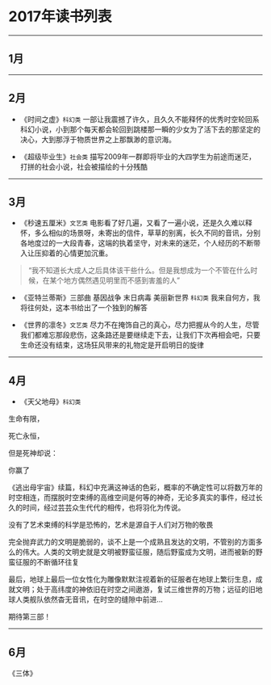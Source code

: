 # 2017年读书列表
---

## 1月

---

## 2月

- 《时间之虚》`科幻类` 一部让我震撼了许久，且久久不能释怀的优秀时空轮回系科幻小说，小到那个每天都会轮回到跳楼那一瞬的少女为了活下去的那坚定的决心，大到那浮于物质世界之上那飘渺的意识海。

- 《超级毕业生》`社会类` 描写2009年一群即将毕业的大四学生为前途而迷茫，打拼的社会小说，社会被描绘的十分残酷

---

## 3月

- 《秒速五厘米》`文艺类` 电影看了好几遍，又看了一遍小说，还是久久难以释怀，多么相似的场景呀，未寄出的信件，草草的别离，长久不同的音讯，分别各地度过的一大段青春，这端的执着坚守，对未来的迷茫，个人经历的不断带入让压抑着的心情更加沉重。

> “我不知道长大成人之后具体该干些什么。但是我想成为一个不管在什么时候，在某个地方偶然遇见明里而不感到害羞的人”

- 《亚特兰蒂斯》三部曲 基因战争 末日病毒 美丽新世界 `科幻类` 我来自何方，我将往何处，这本书给出了一个独到的解答

- 《世界的凛冬》`文艺类`  尽力不在掩饰自己的真心，尽力把握从今的人生，尽管我们都难忘那段悲伤，这条路还是要继续走下去，让我们下次再相会吧，只要生命还没有结束，这场狂风带来的礼物定是开启明日的旋律

---

## 4月

- 《天父地母》`科幻类`

生命有限，

死亡永恒，

但是死神却说：

你赢了

《逃出母宇宙》续篇，科幻中充满这神话的色彩，概率的不确定性可以将数万年的时空相连，而摆脱时空束缚的高维空间是何等的神奇，无论多真实的事件，经过长久的时间，经过芸芸众生代代的相传，也将羽化为传说。

没有了艺术束缚的科学是恐怖的，艺术是源自于人们对万物的敬畏

完全抛弃武力的文明是脆弱的，谈不上是一个成熟且发达的文明，不管别的方面多么的伟大。人类的文明史就是文明被野蛮征服，随后野蛮成为文明，进而被新的野蛮征服的不断循环往复

最后，地球上最后一位女性化为雕像默默注视着新的征服者在地球上繁衍生息，成就文明；处于高纬度的神依旧在时空之间遨游，复试三维世界的万物；远征的旧地球人类舰队依然杳无音讯，在时空的缝隙中前进...

 期待第三部！

---

## 6月

《三体》
